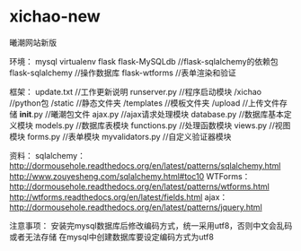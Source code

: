 # xichao-new
曦潮网站新版

环境：
  mysql
  virtualenv
  flask
  flask-MySQLdb    //flask-sqlalchemy的依赖包
  flask-sqlalchemy    //操作数据库
  flask-wtforms    //表单渲染和验证


框架：
  update.txt    //工作更新说明
  runserver.py    //程序启动模块
  /xichao    //python包
    /static    //静态文件夹
    /templates    //模板文件夹
    /upload    //上传文件存储
    __init__.py    //曦潮包文件
    ajax.py    //ajax请求处理模块
    database.py    //数据库基本定义模块
    models.py    //数据库表模块
    functions.py    //处理函数模块
    views.py    //视图模块
    forms.py    //表单模块
    myvalidators.py    //自定义验证器模块

资料：
  sqlalchemy：http://dormousehole.readthedocs.org/en/latest/patterns/sqlalchemy.html
              http://www.zouyesheng.com/sqlalchemy.html#toc10
  WTForms：http://dormousehole.readthedocs.org/en/latest/patterns/wtforms.html
           http://wtforms.readthedocs.org/en/latest/fields.html
  ajax：http://dormousehole.readthedocs.org/en/latest/patterns/jquery.html

注意事项：
  安装完mysql数据库后修改编码方式，统一采用utf8，否则中文会乱码或者无法存储
  在mysql中创建数据库要设定编码方式为utf8
